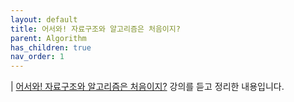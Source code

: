 ```yaml
---
layout: default
title: 어서와! 자료구조와 알고리즘은 처음이지?
parent: Algorithm
has_children: true
nav_order: 1
---
```


| [어서와! 자료구조와 알고리즘은 처음이지?](https://programmers.co.kr/learn/courses/57) 강의를 듣고 정리한 내용입니다.

